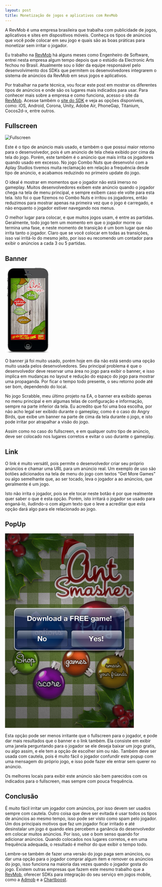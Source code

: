```yaml
---
layout: post
title: Monetização de jogos e aplicativos com RevMob
---
```


A RevMob é uma empresa brasileira que trabalha com publicidade de jogos, aplicativos e sites em dispositivos móveis. Conheça os tipos de anúncios que você pode colocar em seu jogo e quais são as boas práticas para monetizar sem irritar o jogador.

Eu trabalho na [RevMob](http://www.revmobmobileadnetwork.com/ "RevMob") há alguns meses como Engenheiro de Software, entrei nesta empresa algum tempo depois que o estúdio da Electronic Arts fechou no Brasil. Atualmente sou o líder da equipe responsável pelo desenvolvimento dos SDKs que permitem os desenvolvedores integrarem o sistema de anúncios da RevMob em seus jogos e aplicativos.

Por trabalhar na parte técnica, vou focar este post em mostrar os diferentes tipos de anúncios e onde são os lugares mais indicados para usar. Para conhecer mais sobre a empresa e como funciona, acesso o site da [RevMob](http://www.revmobmobileadnetwork.com/ "RevMob"). Acesse também o [site do SDK](http://sdk.revmobmobileadnetwork.com/ "RevMob") e veja as opções disponíveis, como: iOS, Android, Corona, Unity, Adobe Air, PhoneGap, Titanium, Cocos2d-x, entre outros.


## Fullscreen

![](http://gamedeveloper.com.br/blog/wp-content/uploads/2013/12/fullscreen_ios.png "Fullscreen")

Este é o tipo de anúncio mais usado, e também o que possui maior retorno para o desenvolvedor, pois é um anúncio de tela cheia exibido por cima da tela do jogo. Porém, este também é o anúncio que mais irrita os jogadores quando usado em excesso. No jogo Combo Nuts que desenvolvi com a Aplay Studios tivemos muita reclamação em relação a frequência desde tipo de anúncio, e acabamos reduzindo no primeiro update do jogo.

O ideal é mostrar em momentos que o jogador não está imerso no gameplay. Muitos desenvolvedores exibem este anúncio quando o jogador chega na tela de menu principal, e sempre exibem caso ele volte para esta tela. Isto foi o que fizemos no Combo Nuts e irritou os jogadores, então reduzimos para mostrar apenas na primeira vez que o jogo é carregado, e não enquanto o jogador estiver navegando nos menus.

O melhor lugar para colocar, e que muitos jogos usam, é entre as partidas. Geralmente, todo jogo tem um momento em que o jogador morre ou termina uma fase, e neste momento de transição é um bom lugar que não irrita tanto o jogador. Claro que se você colocar em todas as transições, isso vai irritá-lo do mesmo jeito, por isso eu recomendo um contador para exibir o anúncios a cada 3 ou 5 partidas.


## Banner

![](../content/images/2013/12/banner_ios.png "Banner")

O banner já foi muito usado, porém hoje em dia não está sendo uma opção muito usada pelos desenvolvedores. Seu principal problema é que o desenvolvedor deve reservar uma área no jogo para exibir o banner, e isso implica em mudanças no layout e redução do espaço do jogo para mostrar uma propaganda. Por ficar o tempo todo presente, o seu retorno pode até ser bom, dependendo do local.

No jogo Scrabble, meu último projeto na EA, o banner era exibido apenas no menu principal e em algumas telas de configuração e informação, sempre na parte inferior da tela. Eu acredito que foi uma boa escolha, por não acho legal ser exibido durante o gameplay, como é o caso do Angry Birds, que exibe um banner na parte de cima da tela durante o jogo, e isto pode irritar por atrapalhar a visão do jogo.

Assim como no caso do fullscreen, e em qualquer outro tipo de anúncio, deve ser colocado nos lugares corretos e evitar o uso durante o gameplay.


## Link

O link é muito versátil, pois permite o desenvolvedor criar seu próprio anúncios e chamar uma URL para um anúncio real. Um exemplo de uso são botões adicionados na tela de menu do jogo com textos “Get More Games” ou algo semelhante que, ao ser tocado, leva o jogador a ao anúncios, que geralmente é um jogo.

Isto não irrita o jogador, pois se ele tocar neste botão é por que realmente quer saber o que é esta opção. Porém, isto irritará o jogador se usado para enganá-lo, iludindo-o com algum texto que o leve a acreditar que esta opção dará algo para ele relacionado ao jogo.


## PopUp

[![](../content/images/2013/12/popup_ios.png "PopUp")](../content/images/2013/12/popup_ios.png)

Esta opção pode ser menos irritante que o fullscreen para o jogador, e pode dar mais resultados que o banner e o link também. Ela consiste em exibir uma janela perguntando para o jogador se ele deseja baixar um jogo gratis, ou algo assim, e ele tem a opção de escolher sim ou não. Também deve ser usada com cautela, pois é muito fácil o jogador confundir este popup com uma mensagem do próprio jogo, e isso pode fazer ele entrar sem querer no anúncio.

Os melhores locais para exibir este anúncio são bem parecidos com os indicados para o fullscreen, mas sempre com pouca frequência.


## Conclusão

É muito fácil irritar um jogador com anúncios, por isso devem ser usados sempre com cautela. Outro coisa que deve ser evitada é usar todos os tipos de anúncios ao mesmo tempo, isso pode ser visto como spam pelo jogador. Um dos principais motivos que faz um jogador ficar irritado e até desinstalar um jogo é quando eles percebem a ganância do desenvolvedor em colocar muitos anúncios. Por isso, use o bom senso quando for adicionar anúncios. Quando colocados nos lugares corretos, e em uma frequência adequada, o resultado é melhor do que exibir o tempo todo.

Lembre-se também de fazer uma versão do jogo paga sem anúncios, ou dar uma opção para o jogador comprar algum item e remover os anúncios do jogo, isso funciona na maioria das vezes quando o jogador gosta do jogo. Existem outras empresas que fazem este mesmo trabalho que a [RevMob](http://www.revmobmobileadnetwork.com/ "RevMob"), oferecer SDKs para integração do seu serviço em jogos mobile, como a [Admob](http://www.google.com/ads/admob/ "Admob") e a [Chartboost](https://www.chartboost.com/ "Chartboost").
